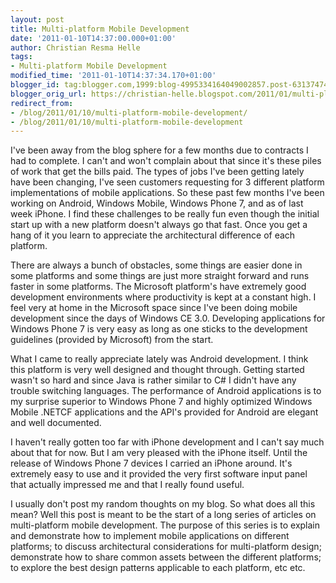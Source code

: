 ```yaml
---
layout: post
title: Multi-platform Mobile Development
date: '2011-01-10T14:37:00.000+01:00'
author: Christian Resma Helle
tags:
- Multi-platform Mobile Development
modified_time: '2011-01-10T14:37:34.170+01:00'
blogger_id: tag:blogger.com,1999:blog-4995334164049002857.post-6313747424614316363
blogger_orig_url: https://christian-helle.blogspot.com/2011/01/multi-platform-mobile-development.html
redirect_from:
- /blog/2011/01/10/multi-platform-mobile-development/
- /blog/2011/01/10/multi-platform-mobile-development
---
```


I've been away from the blog sphere for a few months due to contracts I had to complete. I can't and won't complain about that since it's these piles of work that get the bills paid. The types of jobs I've been getting lately have been changing, I've seen customers requesting for 3 different platform implementations of mobile applications. So these past few months I've been working on Android, Windows Mobile, Windows Phone 7, and as of last week iPhone. I find these challenges to be really fun even though the initial start up with a new platform doesn't always go that fast. Once you get a hang of it you learn to appreciate the architectural difference of each platform.

There are always a bunch of obstacles, some things are easier done in some platforms and some things are just more straight forward and runs faster in some platforms. The Microsoft platform's have extremely good development environments where productivity is kept at a constant high. I feel very at home in the Microsoft space since I've been doing mobile development since the days of Windows CE 3.0. Developing applications for Windows Phone 7 is very easy as long as one sticks to the development guidelines (provided by Microsoft) from the start.

What I came to really appreciate lately was Android development. I think this platform is very well designed and thought through. Getting started wasn't so hard and since Java is rather similar to C# I didn't have any trouble switching languages. The performance of Android applications is to my surprise superior to Windows Phone 7 and highly optimized Windows Mobile .NETCF applications and the API's provided for Android are elegant and well documented.

I haven't really gotten too far with iPhone development and I can't say much about that for now. But I am very pleased with the iPhone itself. Until the release of Windows Phone 7 devices I carried an iPhone around. It's extremely easy to use and it provided the very first software input panel that actually impressed me and that I really found useful.

I usually don't post my random thoughts on my blog. So what does all this mean? Well this post is meant to be the start of a long series of articles on multi-platform mobile development. The purpose of this series is to explain and demonstrate how to implement mobile applications on different platforms; to discuss architectural considerations for multi-platform design; demonstrate how to share common assets between the different platforms; to explore the best design patterns applicable to each platform,  etc etc.